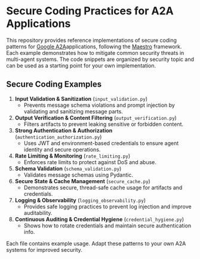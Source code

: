 # Secure Coding Practices for A2A Applications

This repository provides reference implementations of secure coding patterns for [Google A2A](https://github.com/google/A2A)applications, following the [Maestro](https://cloudsecurityalliance.org/blog/2025/02/06/agentic-ai-threat-modeling-framework-maestro) framework. Each example demonstrates how to mitigate common security threats in multi-agent systems. The code snippets are organized by security topic and can be used as a starting point for your own implementation.

## Secure Coding Examples

1. **Input Validation & Sanitization** (`input_validation.py`)
    - Prevents message schema violations and prompt injection by validating and sanitizing message parts.
2. **Output Verification & Content Filtering** (`output_verification.py`)
    - Filters artifacts to prevent leaking sensitive or forbidden content.
3. **Strong Authentication & Authorization** (`authentication_authorization.py`)
    - Uses JWT and environment-based credentials to ensure agent identity and secure operations.
4. **Rate Limiting & Monitoring** (`rate_limiting.py`)
    - Enforces rate limits to protect against DoS and abuse.
5. **Schema Validation** (`schema_validation.py`)
    - Validates message schemas using Pydantic.
6. **Secure State & Cache Management** (`secure_cache.py`)
    - Demonstrates secure, thread-safe cache usage for artifacts and credentials.
7. **Logging & Observability** (`logging_observability.py`)
    - Provides safe logging practices to prevent log injection and improve auditability.
8. **Continuous Auditing & Credential Hygiene** (`credential_hygiene.py`)
    - Shows how to rotate credentials and maintain secure authentication info.

Each file contains example usage. Adapt these patterns to your own A2A systems for improved security.


